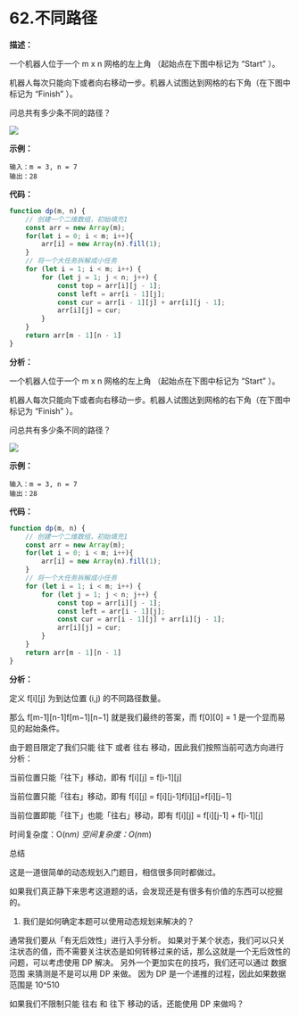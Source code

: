 # 62.不同路径

**描述：**

一个机器人位于一个 m x n 网格的左上角 （起始点在下图中标记为 “Start” ）。

机器人每次只能向下或者向右移动一步。机器人试图达到网格的右下角（在下图中标记为 “Finish” ）。

问总共有多少条不同的路径？

<img src="https://assets.leetcode.com/uploads/2018/10/22/robot_maze.png" />

**示例：**

```
输入：m = 3, n = 7
输出：28
```

**代码：**

```js
function dp(m, n) {
    // 创建一个二维数组，初始填充1
    const arr = new Array(m);
    for(let i = 0; i < m; i++){
        arr[i] = new Array(n).fill(1);
    }
    // 将一个大任务拆解成小任务
    for (let i = 1; i < m; i++) {
        for (let j = 1; j < n; j++) {
            const top = arr[i][j - 1];
            const left = arr[i - 1][j];
            const cur = arr[i - 1][j] + arr[i][j - 1];
            arr[i][j] = cur;
        }
    }
    return arr[m - 1][n - 1]
}
```

**分析：**

一个机器人位于一个 m x n 网格的左上角 （起始点在下图中标记为 “Start” ）。

机器人每次只能向下或者向右移动一步。机器人试图达到网格的右下角（在下图中标记为 “Finish” ）。

问总共有多少条不同的路径？

<img src="https://assets.leetcode.com/uploads/2018/10/22/robot_maze.png" />

**示例：**

```
输入：m = 3, n = 7
输出：28
```

**代码：**

```js
function dp(m, n) {
    // 创建一个二维数组，初始填充1
    const arr = new Array(m);
    for(let i = 0; i < m; i++){
        arr[i] = new Array(n).fill(1);
    }
    // 将一个大任务拆解成小任务
    for (let i = 1; i < m; i++) {
        for (let j = 1; j < n; j++) {
            const top = arr[i][j - 1];
            const left = arr[i - 1][j];
            const cur = arr[i - 1][j] + arr[i][j - 1];
            arr[i][j] = cur;
        }
    }
    return arr[m - 1][n - 1]
}
```

**分析：**

定义 f[i][j] 为到达位置 (i,j) 的不同路径数量。

那么 f[m-1][n-1]f[m−1][n−1] 就是我们最终的答案，而 f[0][0] = 1 是一个显而易见的起始条件。

由于题目限定了我们只能 往下 或者 往右 移动，因此我们按照当前可选方向进行分析：

当前位置只能「往下」移动，即有 f[i][j] = f[i-1][j]

当前位置只能「往右」移动，即有 f[i][j] = f[i][j-1]f[i][j]=f[i][j−1]

当前位置即能「往下」也能「往右」移动，即有 f[i][j] = f[i][j-1] + f[i-1][j]

时间复杂度：O(n*m)
空间复杂度：O(n*m)

总结

这是一道很简单的动态规划入门题目，相信很多同时都做过。

如果我们真正静下来思考这道题的话，会发现还是有很多有价值的东西可以挖掘的。

1. 我们是如何确定本题可以使用动态规划来解决的？

通常我们要从「有无后效性」进行入手分析。
如果对于某个状态，我们可以只关注状态的值，而不需要关注状态是如何转移过来的话，那么这就是一个无后效性的问题，可以考虑使用 DP 解决。
另外一个更加实在的技巧，我们还可以通过 数据范围 来猜测是不是可以用 DP 来做。
因为 DP 是一个递推的过程，因此如果数据范围是 10^510 


如果我们不限制只能 往右 和 往下 移动的话，还能使用 DP 来做吗？
